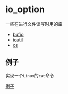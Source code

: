 # io_option

一些在进行文件读写时用的库

- [bufio](io_option/bufio/bufio.md)
- [ioutil](io_option/ioutil/ioutil_.md)
- [os](io_option/os/os.md)

## 例子

实现一个`Linux`的`cat`命令

[例子](./main/io_option.go)
